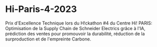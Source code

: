 # Hi-Paris-4-2023
 Prix d'Excellence Technique lors du H!ckathon #4 du Centre Hi! PARIS: Optimisation de la Supply Chain de Schneider Electrics grâce à l'IA, prédiction des ventes pour promouvoir la durabilité, réduction de la surproduction et de l'empreinte Carbone.

